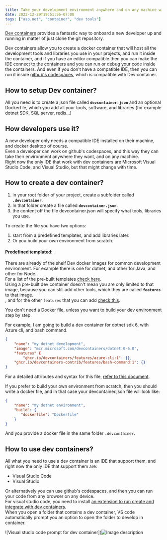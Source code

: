 ```yaml
---
title: Take your development environment anywhere and on any machine with Dev Containers
date: 2022-12-29T19:51:56-07:00
tags: ["asp.net", "container", "dev tools"]
---
```


[Dev containers](https://containers.dev/) provides a fantastic way to onboard a new developer up and running in matter of just clone the git repository.  

Dev containers allow you to create a docker container that will host all the development tools and libraries you use in your projects, and run it inside the container, and if you have an editor compatible then you can make the IDE connect to the containers and you can run or debug your code inside the containers.  And even if you don't have a compatible IDE, then you can run it inside [github's codespaces](https://github.com/features/codespaces), which is compatible with Dev container.

## How to setup Dev container?
All you need is to create a json file called **`devcontainer.json`** and an optional Dockerfile, which you add all your tools, software, and libraries (for example dotnet SDK, SQL server, redis...)

## How developers use it?
A new developer only needs a compatible IDE installed on their machine, and docker desktop of course.  
Even a developer can work on github's codespaces, and this way they can take their environment anywhere they want, and on any machine.  
Right now the only IDE that work with dev containers are Microsoft Visual Studio Code, and Visual Studio, but that might change with time.  

## How to create a dev container?
1. in your root folder of your project, create a subfolder called **`.devcontainer`**.
2. In that folder create a file called **`devcontainer.json`**.
3. the content off the file devcontainer.json will specify what tools, libraries you use.  

To create the file you have two options:  
1. start from a predefined templates, and add libraries later.
2. Or you build your own environment from scratch.  

#### Predefined templated: 
There are already of the shelf Dev docker images for common development environment. For example there is one for dotnet, and other for Java, and other for Node.  
For a list of the pre-built templates [check here](https://containers.dev/templates).  
Using a pre-built dev container doesn't mean you are only limited to that image, because you can still add other tools, which they are called **`features`** to that image.  
, and for the other `features` that you can add [check this](https://containers.dev/features).  


You don't need a Docker file, unless you want to build your dev environment step by step.  

For example, I am going to build a dev container for dotnet sdk 6, with Azure cli, and bash command.

```json
{
    "name": "my dotnet development",
    "image": "mcr.microsoft.com/devcontainers/dotnet:0-6.0",
    "features" {
        "ghcr.io/devcontainers/features/azure-cli:1": {},
	"ghcr.io/devcontainers-contrib/features/bash-command:1": {}
}
```
For a detailed attributes and syntax for this file, [refer to this document](https://containers.dev/implementors/json_reference/).  

If you prefer to build your own environment from scratch, then you should write a docker file, and in that case your devcontainer.json file will look like:  

```json
{
    "name": "my dotnet environment",
    "build": {
       "dockerfile": "Dockerfile"
    }
}
```

And you provide a docker file in the same folder `.devcontainer`.

## How to use dev containers?
All what you need to use a dev container is an IDE that support them, and right now the only IDE that support them are:  
* Visual Studio Code
* Visual Studio

Or alternatively you can use github's codespaces, and then you can run your code from any browser on any device.  
For visual studio code, you need to install [an extension to run create and integrate with dev containers](https://marketplace.visualstudio.com/items?itemName=ms-vscode-remote.remote-containers).  
When you open a folder that contains a dev container, VS code automatically prompt you an option to open the folder to develop in container.

![Visual studio code prompt for dev container](![Image description](https://dev-to-uploads.s3.amazonaws.com/uploads/articles/dcfdwoh1uqkwokdcuzhe.jpg)
